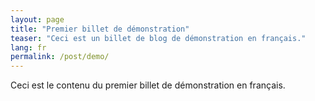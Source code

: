 ```yaml
---
layout: page
title: "Premier billet de démonstration"
teaser: "Ceci est un billet de blog de démonstration en français."
lang: fr
permalink: /post/demo/
---
```


Ceci est le contenu du premier billet de démonstration en français.
